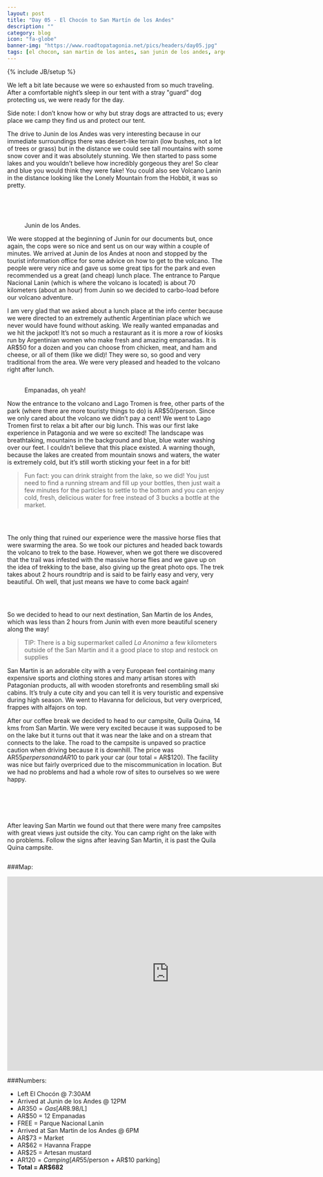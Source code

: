 ```yaml
---
layout: post
title: "Day 05 - El Chocón to San Martín de los Andes"
description: ""
category: blog
icon: "fa-globe"
banner-img: "https://www.roadtopatagonia.net/pics/headers/day05.jpg"
tags: [el chocon, san martin de los antes, san junin de los andes, argentina, patagonia]
---
```

{% include JB/setup %}

We left a bit late because we were so exhausted from so much traveling. After a comfortable night’s sleep in our tent with a stray "guard" dog protecting us, we were ready for the day.

Side note: I don’t know how or why but stray dogs are attracted to us; every place we camp they find us and protect our tent.

The drive to Junin de los Andes was very interesting because in our immediate surroundings there was desert-like terrain (low bushes, not a lot of trees or grass) but in the distance we could see tall mountains with some snow cover and it was absolutely stunning. We then started to pass some lakes and you wouldn’t believe how incredibly gorgeous they are! So clear and blue you would think they were fake! You could also see Volcano Lanin in the distance looking like the Lonely Mountain from the Hobbit, it was so pretty. 

<figure>
	<a class="fancybox" rel="group1" href="{{ site.pics.days }}/day05/pic01_o.jpg"><img src="{{ site.pics.days }}/day05/pic01.jpg" alt=""></a>
</figure>

<figure class="third">
	<a class="fancybox" rel="group1" href="{{ site.pics.days }}/day05/pic02_o.jpg"><img src="{{ site.pics.days }}/day05/pic02_tb.jpg" alt=""></a>
	<a class="fancybox" rel="group1" href="{{ site.pics.days }}/day05/pic03_o.jpg"><img src="{{ site.pics.days }}/day05/pic03_tb.jpg" alt=""></a>
	<a class="fancybox" rel="group1" href="{{ site.pics.days }}/day05/pic04_o.jpg"><img src="{{ site.pics.days }}/day05/pic04_tb.jpg" alt=""></a>
</figure>

<figure class="third">
	<a class="fancybox" rel="group1" href="{{ site.pics.days }}/day05/pic05_o.jpg"><img src="{{ site.pics.days }}/day05/pic05_tb.jpg" alt=""></a>
	<a class="fancybox" rel="group1" href="{{ site.pics.days }}/day05/pic06_o.jpg"><img src="{{ site.pics.days }}/day05/pic06_tb.jpg" alt=""></a>
	<a class="fancybox" rel="group1" href="{{ site.pics.days }}/day05/pic07_o.jpg"><img src="{{ site.pics.days }}/day05/pic07_tb.jpg" alt=""></a>
	<figcaption>Junin de los Andes.</figcaption>
</figure>

We were stopped at the beginning of Junin for our documents but, once again, the cops were so nice and sent us on our way within a couple of minutes. We arrived at Junin de los Andes at noon and stopped by the tourist information office for some advice on how to get to the volcano. The people were very nice and gave us some great tips for the park and even recommended us a great (and cheap) lunch place. The entrance to Parque Nacional Lanin (which is where the volcano is located) is about 70 kilometers (about an hour) from Junin so we decided to carbo-load before our volcano adventure.

I am very glad that we asked about a lunch place at the info center because we were directed to an extremely authentic Argentinian place which we never would have found without asking. We really wanted empanadas and we hit the jackpot! It’s not so much a restaurant as it is more a row of kiosks run by Argentinian women who make fresh and amazing empanadas. It is AR$50 for a dozen and you can choose from chicken, meat, and ham and cheese, or all of them (like we did)! They were so, so good and very traditional from the area. We were very pleased and headed to the volcano right after lunch.

<figure class="half">
	<a class="fancybox" rel="group2" href="{{ site.pics.days }}/day05/pic29_o.jpg"><img src="{{ site.pics.days }}/day05/pic29_tb.jpg" alt=""></a>
	<a class="fancybox" rel="group2" href="{{ site.pics.days }}/day05/pic30_o.jpg"><img src="{{ site.pics.days }}/day05/pic30_tb.jpg" alt=""></a>
	<figcaption>Empanadas, oh yeah!</figcaption>
</figure>

Now the entrance to the volcano and Lago Tromen is free, other parts of the park (where there are more touristy things to do) is AR$50/person. Since we only cared about the volcano we didn’t pay a cent! We went to Lago Tromen first to relax a bit after our big lunch. This was our first lake experience in Patagonia and we were so excited! The landscape was breathtaking, mountains in the background and blue, blue water washing over our feet. I couldn’t believe that this place existed. A warning though, because the lakes are created from mountain snows and waters, the water is extremely cold, but it’s still worth sticking your feet in a for bit! 
> Fun fact: you can drink straight from the lake, so we did! You just need to find a running stream and fill up your bottles, then just wait a few minutes for the particles to settle to the bottom and you can enjoy cold, fresh, delicious water for free instead of 3 bucks a bottle at the market.

<figure>
	<a class="fancybox" rel="group3" href="{{ site.pics.days }}/day05/pic14_o.jpg"><img src="{{ site.pics.days }}/day05/pic14.jpg" alt=""></a>
</figure>

<figure class="third">
	<a class="fancybox" rel="group3" href="{{ site.pics.days }}/day05/pic08_o.jpg"><img src="{{ site.pics.days }}/day05/pic08_tb.jpg" alt=""></a>
	<a class="fancybox" rel="group3" href="{{ site.pics.days }}/day05/pic09_o.jpg"><img src="{{ site.pics.days }}/day05/pic09_tb.jpg" alt=""></a>
	<a class="fancybox" rel="group3" href="{{ site.pics.days }}/day05/pic10_o.jpg"><img src="{{ site.pics.days }}/day05/pic10_tb.jpg" alt=""></a>
</figure>

The only thing that ruined our experience were the massive horse flies that were swarming the area. So we took our pictures and headed back towards the volcano to trek to the base. However, when we got there we discovered that the trail was infested with the massive horse flies and we gave up on the idea of trekking to the base, also giving up the great photo ops. The trek takes about 2 hours roundtrip and is said to be fairly easy and very, very beautiful. Oh well, that just means we have to come back again!

<figure>
	<a class="fancybox" rel="group4" href="{{ site.pics.days }}/day05/pic15_o.jpg"><img src="{{ site.pics.days }}/day05/pic15.jpg" alt=""></a>
</figure>

<figure class="third">
	<a class="fancybox" rel="group4" href="{{ site.pics.days }}/day05/pic11_o.jpg"><img src="{{ site.pics.days }}/day05/pic11_tb.jpg" alt=""></a>
	<a class="fancybox" rel="group4" href="{{ site.pics.days }}/day05/pic12_o.jpg"><img src="{{ site.pics.days }}/day05/pic12_tb.jpg" alt=""></a>
	<a class="fancybox" rel="group4" href="{{ site.pics.days }}/day05/pic13_o.jpg"><img src="{{ site.pics.days }}/day05/pic13_tb.jpg" alt=""></a>
</figure>

So we decided to head to our next destination, San Martin de los Andes, which was less than 2 hours from Junin with even more beautiful scenery along the way! 

> TIP: There is a big supermarket called *La Anonima* a few kilometers outside of the San Martin and it a good place to stop and restock on supplies

San Martin is an adorable city with a very European feel containing many expensive sports and clothing stores and many artisan stores with Patagonian products, all with wooden storefronts and resembling small ski cabins. It’s truly a cute city and you can tell it is very touristic and expensive during high season. We went to Havanna for delicious, but very overpriced, frappes with alfajors on top.

After our coffee break we decided to head to our campsite, Quila Quina, 14 kms from San Martin. We were very excited because it was supposed to be on the lake but it turns out that it was near the lake and on a stream that connects to the lake. The road to the campsite is unpaved so practice caution when driving because it is downhill. The price was AR$55 per person and AR$10 to park your car (our total = AR$120). The facility was nice but fairly overpriced due to the miscommunication in location. But we had no problems and had a whole row of sites to ourselves so we were happy.

<figure>
	<a class="fancybox" rel="group5" href="{{ site.pics.days }}/day05/pic16_o.jpg"><img src="{{ site.pics.days }}/day05/pic16.jpg" alt=""></a>
</figure>

<figure class="third">
	<a class="fancybox" rel="group5" href="{{ site.pics.days }}/day05/pic17_o.jpg"><img src="{{ site.pics.days }}/day05/pic17_tb.jpg" alt=""></a>
	<a class="fancybox" rel="group5" href="{{ site.pics.days }}/day05/pic18_o.jpg"><img src="{{ site.pics.days }}/day05/pic18_tb.jpg" alt=""></a>
	<a class="fancybox" rel="group5" href="{{ site.pics.days }}/day05/pic19_o.jpg"><img src="{{ site.pics.days }}/day05/pic19_tb.jpg" alt=""></a>
</figure>

<figure class="third">
	<a class="fancybox" rel="group5" href="{{ site.pics.days }}/day05/pic20_o.jpg"><img src="{{ site.pics.days }}/day05/pic20_tb.jpg" alt=""></a>
	<a class="fancybox" rel="group5" href="{{ site.pics.days }}/day05/pic21_o.jpg"><img src="{{ site.pics.days }}/day05/pic21_tb.jpg" alt=""></a>
	<a class="fancybox" rel="group5" href="{{ site.pics.days }}/day05/pic22_o.jpg"><img src="{{ site.pics.days }}/day05/pic22_tb.jpg" alt=""></a>
</figure>

After leaving San Martin we found out that there were many free campsites with great views just outside the city. You can camp right on the lake with no problems. Follow the signs after leaving San Martin, it is past the Quila Quina campsite.

<figure>
	<a class="fancybox" rel="group6" href="{{ site.pics.days }}/day05/pic24_o.jpg"><img src="{{ site.pics.days }}/day05/pic24.jpg" alt=""></a>
</figure>

###Map:

<iframe src="https://www.google.com/maps/embed?pb=!1m29!1m12!1m3!1d1571913.4425284346!2d-70.79591118408449!3d-39.69147867861418!2m3!1f0!2f0!3f0!3m2!1i1024!2i768!4f13.1!4m14!1i0!3e6!4m5!1s0x96110e743605d0c7%3A0x71c43ffb1c66bc3a!2sSan+Mart%C3%ADn+de+los+Andes%2C+Neuqu%C3%A9n+Province%2C+Argentina!3m2!1d-40.1550903!2d-71.3541946!4m5!1s0x960a319222490b2d%3A0x99a082d21faf9c66!2zRWwgQ2hvY8OzbiwgTmV1cXXDqW4sIEFyZ2VudGluYQ!3m2!1d-38.9691887!2d-68.0342102!5e0!3m2!1spt-BR!2s!4v1393416469318" width="750" height="450" frameborder="0" style="border:0">>&nbsp;</iframe>

###Numbers:

* Left El Chocón @ 7:30AM
* Arrived at Junin de los Andes @ 12PM
* AR$350 = Gas [AR$8.98/L]
* AR$50 = 12 Empanadas
* FREE = Parque Nacional Lanin
* Arrived at San Martin de los Andes @ 6PM
* AR$73 = Market 
* AR$62 = Havanna Frappe
* AR$25 = Artesan mustard
* AR$120 = Camping [AR$55/person + AR$10 parking]
* **Total = AR$682**